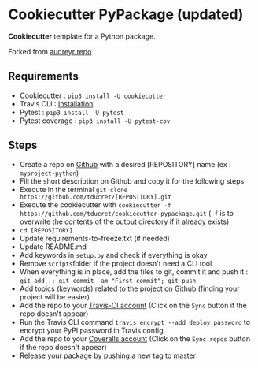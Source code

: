 # Cookiecutter PyPackage (updated)

**Cookiecutter** template for a Python package.

Forked from [audreyr repo](https://github.com/audreyr/cookiecutter-pypackage/)

## Requirements

- Cookiecutter : `pip3 install -U cookiecutter`
- Travis CLI : [Installation](https://github.com/travis-ci/travis.rb#installation)
- Pytest : `pip3 install -U pytest`
- Pytest coverage : `pip3 install -U pytest-cov`

## Steps

- Create a repo on [Github](https://github.com/new) with a desired [REPOSITORY] name (ex : `myproject-python`)
- Fill the short description on Github and copy it for the following steps
- Execute in the terminal `git clone https://github.com/tducret/[REPOSITORY].git`
- Execute the cookiecutter with `cookiecutter -f https://github.com/tducret/cookiecutter-pypackage.git` (`-f` is to overwrite the contents of the output directory if it already exists)
- `cd [REPOSITORY]`
- Update requirements-to-freeze.txt (if needed)
- Update README.md
- Add keywords in `setup.py` and check if everything is okay
- Remove `scripts`folder if the project doesn't need a CLI tool
- When everything is in place, add the files to git, commit it and push it : `git add .; git commit -am "First commit"; git push`
- Add topics (keywords) related to the project on Github (finding your project will be easier)
- Add the repo to your [Travis-CI account](https://travis-ci.org/profile/tducret) (Click on the `Sync` button if the repo doesn't appear)
- Run the Travis CLI command `travis encrypt --add deploy.password` to encrypt your PyPI password in Travis config
- Add the repo to your [Coveralls account](https://coveralls.io/repos/new) (Click on the `Sync repos` button if the repo doesn't appear)
- Release your package by pushing a new tag to master

